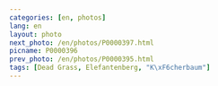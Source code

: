 ```yaml
---
categories: [en, photos]
lang: en
layout: photo
next_photo: /en/photos/P0000397.html
picname: P0000396
prev_photo: /en/photos/P0000395.html
tags: [Dead Grass, Elefantenberg, "K\xF6cherbaum"]
---
```

